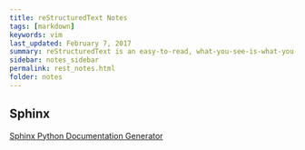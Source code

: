 ```yaml
---
title: reStructuredText Notes
tags: [markdown]
keywords: vim 
last_updated: February 7, 2017
summary: reStructuredText is an easy-to-read, what-you-see-is-what-you-get plaintext markup syntax and parser system. It is useful for in-line program documentation (such as Python docstrings), for quickly creating simple web pages, and for standalone documents. reStructuredText is designed for extensibility for specific application domains. The reStructuredText parser is a component of Docutils. reStructuredText is a revision and reinterpretation of the StructuredText and Setext lightweight markup systems.
sidebar: notes_sidebar
permalink: rest_notes.html
folder: notes 
---
```



## Sphinx

[Sphinx Python Documentation Generator](http://www.sphinx-doc.org/en/stable/index.html)
